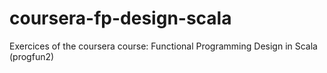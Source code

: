 # coursera-fp-design-scala
Exercices of the coursera course: Functional Programming Design in Scala (progfun2)
